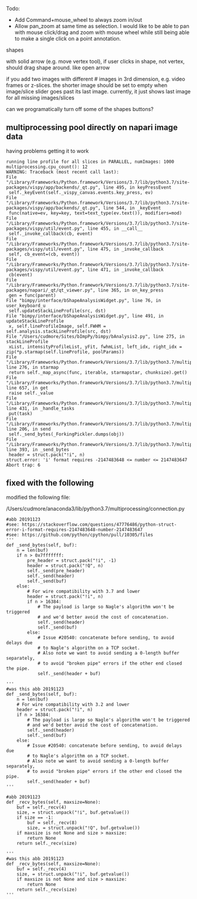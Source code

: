 
Todo:

 - Add Command+mouse_wheel to always zoom in/out
 - Allow pan_zoom at same time as selection. I would like to be able to pan with mouse click/drag and zoom with mouse wheel while still being able to make a single click on a point annotation.


shapes

with solid arrow (e.g. move vertex tool), if user clicks in shape, not vertex, should drag shape around. like open arrow

if you add two images with different # images in 3rd dimension, e.g. video frames or z-slices. the shorter image should be set to empty when image/slice slider goes past its last image. currently, it just shows last image for all missing images/slices

can we programatically turn off some of the shapes buttons?

## multiprocessing pool directly on napari image data

having problems getting it to work

```
running line profile for all slices in PARALLEL, numImages: 1000
multiprocessing.cpu_count(): 12
WARNING: Traceback (most recent call last):
File "/Library/Frameworks/Python.framework/Versions/3.7/lib/python3.7/site-packages/vispy/app/backends/_qt.py", line 495, in keyPressEvent
 self._keyEvent(self._vispy_canvas.events.key_press, ev)
File "/Library/Frameworks/Python.framework/Versions/3.7/lib/python3.7/site-packages/vispy/app/backends/_qt.py", line 544, in _keyEvent
 func(native=ev, key=key, text=text_type(ev.text()), modifiers=mod)
File "/Library/Frameworks/Python.framework/Versions/3.7/lib/python3.7/site-packages/vispy/util/event.py", line 455, in __call__
 self._invoke_callback(cb, event)
File "/Library/Frameworks/Python.framework/Versions/3.7/lib/python3.7/site-packages/vispy/util/event.py", line 475, in _invoke_callback
 self, cb_event=(cb, event))
File "/Library/Frameworks/Python.framework/Versions/3.7/lib/python3.7/site-packages/vispy/util/event.py", line 471, in _invoke_callback
 cb(event)
File "/Library/Frameworks/Python.framework/Versions/3.7/lib/python3.7/site-packages/napari/_qt/qt_viewer.py", line 365, in on_key_press
 gen = func(parent)
File "bimpy/interface/bShapeAnalysisWidget.py", line 76, in user_keyboard_u
 self.updateStackLineProfile(src, dst)
File "bimpy/interface/bShapeAnalysisWidget.py", line 491, in updateStackLineProfile
 x, self.lineProfileImage, self.FWHM = self.analysis.stackLineProfile(src, dst)
File "/Users/cudmore/Sites/bImpPy/bimpy/bAnalysis2.py", line 275, in stackLineProfile
 xList, intensityProfileList, yFit, fwhmList, left_idx, right_idx = zip(*p.starmap(self.lineProfile, poolParams))
File "/Library/Frameworks/Python.framework/Versions/3.7/lib/python3.7/multiprocessing/pool.py", line 276, in starmap
 return self._map_async(func, iterable, starmapstar, chunksize).get()
File "/Library/Frameworks/Python.framework/Versions/3.7/lib/python3.7/multiprocessing/pool.py", line 657, in get
 raise self._value
File "/Library/Frameworks/Python.framework/Versions/3.7/lib/python3.7/multiprocessing/pool.py", line 431, in _handle_tasks
 put(task)
File "/Library/Frameworks/Python.framework/Versions/3.7/lib/python3.7/multiprocessing/connection.py", line 206, in send
 self._send_bytes(_ForkingPickler.dumps(obj))
File "/Library/Frameworks/Python.framework/Versions/3.7/lib/python3.7/multiprocessing/connection.py", line 393, in _send_bytes
 header = struct.pack("!i", n)
struct.error: 'i' format requires -2147483648 <= number <= 2147483647
Abort trap: 6
```

## fixed with the following

modified the following file:

/Users/cudmore/anaconda3/lib/python3.7/multiprocessing/connection.py

```
#abb 20191123
#see: https://stackoverflow.com/questions/47776486/python-struct-error-i-format-requires-2147483648-number-2147483647
#see: https://github.com/python/cpython/pull/10305/files
'''
def _send_bytes(self, buf):
	n = len(buf)
	if n > 0x7fffffff:
		pre_header = struct.pack("!i", -1)
		header = struct.pack("!Q", n)
		self._send(pre_header)
		self._send(header)
		self._send(buf)
	else:
		# For wire compatibility with 3.7 and lower
		header = struct.pack("!i", n)
		if n > 16384:
			# The payload is large so Nagle's algorithm won't be triggered
			# and we'd better avoid the cost of concatenation.
			self._send(header)
			self._send(buf)
		else:
			# Issue #20540: concatenate before sending, to avoid delays due
			# to Nagle's algorithm on a TCP socket.
			# Also note we want to avoid sending a 0-length buffer separately,
			# to avoid "broken pipe" errors if the other end closed the pipe.
			self._send(header + buf)

'''
#was this abb 20191123
def _send_bytes(self, buf):
	n = len(buf)
	# For wire compatibility with 3.2 and lower
	header = struct.pack("!i", n)
	if n > 16384:
		# The payload is large so Nagle's algorithm won't be triggered
		# and we'd better avoid the cost of concatenation.
		self._send(header)
		self._send(buf)
	else:
		# Issue #20540: concatenate before sending, to avoid delays due
		# to Nagle's algorithm on a TCP socket.
		# Also note we want to avoid sending a 0-length buffer separately,
		# to avoid "broken pipe" errors if the other end closed the pipe.
		self._send(header + buf)
'''

#abb 20191123
def _recv_bytes(self, maxsize=None):
	buf = self._recv(4)
	size, = struct.unpack("!i", buf.getvalue())
	if size == -1:
		buf = self._recv(8)
		size, = struct.unpack("!Q", buf.getvalue())
	if maxsize is not None and size > maxsize:
		return None
	return self._recv(size)

'''
#was this abb 20191123
def _recv_bytes(self, maxsize=None):
	buf = self._recv(4)
	size, = struct.unpack("!i", buf.getvalue())
	if maxsize is not None and size > maxsize:
		return None
	return self._recv(size)
'''
```
